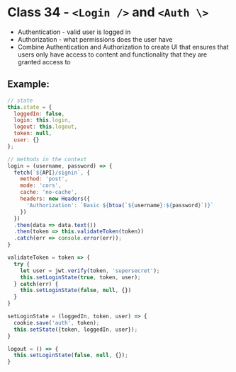 # Class 34 - `<Login />` and `<Auth \>`  

* Authentication - valid user is logged in  
* Authorization - what permissions does the user have 
* Combine Authentication and Authorization to create UI that ensures that users only have access to content and functionality that they are granted access to 

## Example: 
```javascript
// state  
this.state = {
  loggedIn: false,
  login: this.login,
  logout: this.logout,
  token: null,
  user: {}
};

// methods in the context
login = (username, password) => {
  fetch(`${API}/signin`, {
    method: 'post',
    mode: 'cors',
    cache: 'no-cache',
    headers: new Headers({
      'Authorization': `Basic ${btoa(`${username}:${password}`)}`
    })
  })
  .then(data => data.text())
  .then(token => this.validateToken(token))
  .catch(err => console.error(err));
}

validateToken = token => {
  try {
    let user = jwt.verify(token, 'supersecret');
    this.setLoginState(true, token, user);
  } catch(err) {
    this.setLoginState(false, null, {})
  }
}

setLoginState = (loggedIn, token, user) => {
  cookie.save('auth', token);
  this.setState({token, loggedIn, user});
}

logout = () => {
  this.setLoginState(false, null, {});
}
```